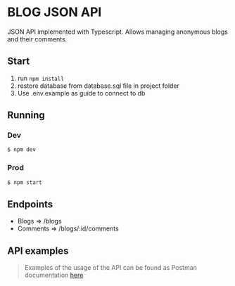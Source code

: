 # BLOG JSON API

JSON API implemented with Typescript. Allows managing anonymous blogs and their comments.

## Start

1. run `npm install`
2. restore database from database.sql file in project folder
3. Use .env.example as guide to connect to db

## Running
### Dev
```bash
$ npm dev
```

### Prod
```bash
$ npm start
```

## Endpoints
- Blogs => /blogs
- Comments => /blogs/:id/comments

## API examples

> Examples of the usage of the API can be found as Postman documentation [here](https://documenter.getpostman.com/view/9673662/SWE3dfhr?version=latest#f47972f1-98c1-4d03-aa00-a39be370b152)
